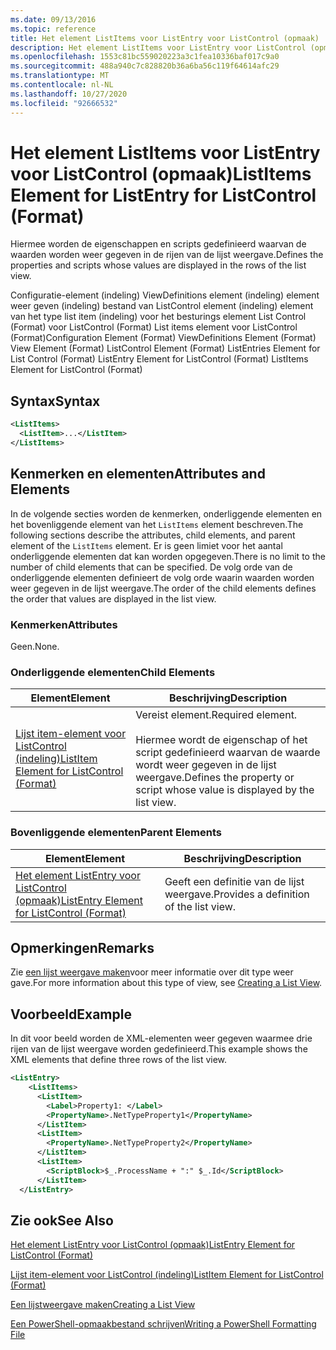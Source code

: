 ```yaml
---
ms.date: 09/13/2016
ms.topic: reference
title: Het element ListItems voor ListEntry voor ListControl (opmaak)
description: Het element ListItems voor ListEntry voor ListControl (opmaak)
ms.openlocfilehash: 1553c81bc559020223a3c1fea10336baf017c9a0
ms.sourcegitcommit: 488a940c7c828820b36a6ba56c119f64614afc29
ms.translationtype: MT
ms.contentlocale: nl-NL
ms.lasthandoff: 10/27/2020
ms.locfileid: "92666532"
---
```

# <a name="listitems-element-for-listentry-for-listcontrol-format"></a><span data-ttu-id="2e8d9-103">Het element ListItems voor ListEntry voor ListControl (opmaak)</span><span class="sxs-lookup"><span data-stu-id="2e8d9-103">ListItems Element for ListEntry for ListControl (Format)</span></span>

<span data-ttu-id="2e8d9-104">Hiermee worden de eigenschappen en scripts gedefinieerd waarvan de waarden worden weer gegeven in de rijen van de lijst weergave.</span><span class="sxs-lookup"><span data-stu-id="2e8d9-104">Defines the properties and scripts whose values are displayed in the rows of the list view.</span></span>

<span data-ttu-id="2e8d9-105">Configuratie-element (indeling) ViewDefinitions element (indeling) element weer geven (indeling) bestand van ListControl element (indeling) element van het type list item (indeling) voor het besturings element List Control (Format) voor ListControl (Format) List items element voor ListControl (Format)</span><span class="sxs-lookup"><span data-stu-id="2e8d9-105">Configuration Element (Format) ViewDefinitions Element (Format) View Element (Format) ListControl Element (Format) ListEntries Element for List Control (Format) ListEntry Element for ListControl (Format) ListItems Element for ListControl (Format)</span></span>

## <a name="syntax"></a><span data-ttu-id="2e8d9-106">Syntax</span><span class="sxs-lookup"><span data-stu-id="2e8d9-106">Syntax</span></span>

```xml
<ListItems>
  <ListItem>...</ListItem>
</ListItems>
```

## <a name="attributes-and-elements"></a><span data-ttu-id="2e8d9-107">Kenmerken en elementen</span><span class="sxs-lookup"><span data-stu-id="2e8d9-107">Attributes and Elements</span></span>

<span data-ttu-id="2e8d9-108">In de volgende secties worden de kenmerken, onderliggende elementen en het bovenliggende element van het `ListItems` element beschreven.</span><span class="sxs-lookup"><span data-stu-id="2e8d9-108">The following sections describe the attributes, child elements, and parent element of the `ListItems` element.</span></span> <span data-ttu-id="2e8d9-109">Er is geen limiet voor het aantal onderliggende elementen dat kan worden opgegeven.</span><span class="sxs-lookup"><span data-stu-id="2e8d9-109">There is no limit to the number of child elements that can be specified.</span></span> <span data-ttu-id="2e8d9-110">De volg orde van de onderliggende elementen definieert de volg orde waarin waarden worden weer gegeven in de lijst weergave.</span><span class="sxs-lookup"><span data-stu-id="2e8d9-110">The order of the child elements defines the order that values are displayed in the list view.</span></span>

### <a name="attributes"></a><span data-ttu-id="2e8d9-111">Kenmerken</span><span class="sxs-lookup"><span data-stu-id="2e8d9-111">Attributes</span></span>

<span data-ttu-id="2e8d9-112">Geen.</span><span class="sxs-lookup"><span data-stu-id="2e8d9-112">None.</span></span>

### <a name="child-elements"></a><span data-ttu-id="2e8d9-113">Onderliggende elementen</span><span class="sxs-lookup"><span data-stu-id="2e8d9-113">Child Elements</span></span>

|<span data-ttu-id="2e8d9-114">Element</span><span class="sxs-lookup"><span data-stu-id="2e8d9-114">Element</span></span>|<span data-ttu-id="2e8d9-115">Beschrijving</span><span class="sxs-lookup"><span data-stu-id="2e8d9-115">Description</span></span>|
|-------------|-----------------|
|[<span data-ttu-id="2e8d9-116">Lijst item-element voor ListControl (indeling)</span><span class="sxs-lookup"><span data-stu-id="2e8d9-116">ListItem Element for ListControl (Format)</span></span>](./listitem-element-for-listitems-for-listcontrol-format.md)|<span data-ttu-id="2e8d9-117">Vereist element.</span><span class="sxs-lookup"><span data-stu-id="2e8d9-117">Required element.</span></span><br /><br /> <span data-ttu-id="2e8d9-118">Hiermee wordt de eigenschap of het script gedefinieerd waarvan de waarde wordt weer gegeven in de lijst weergave.</span><span class="sxs-lookup"><span data-stu-id="2e8d9-118">Defines the property or script whose value is displayed by the list view.</span></span>|

### <a name="parent-elements"></a><span data-ttu-id="2e8d9-119">Bovenliggende elementen</span><span class="sxs-lookup"><span data-stu-id="2e8d9-119">Parent Elements</span></span>

|<span data-ttu-id="2e8d9-120">Element</span><span class="sxs-lookup"><span data-stu-id="2e8d9-120">Element</span></span>|<span data-ttu-id="2e8d9-121">Beschrijving</span><span class="sxs-lookup"><span data-stu-id="2e8d9-121">Description</span></span>|
|-------------|-----------------|
|[<span data-ttu-id="2e8d9-122">Het element ListEntry voor ListControl (opmaak)</span><span class="sxs-lookup"><span data-stu-id="2e8d9-122">ListEntry Element for ListControl (Format)</span></span>](./listentry-element-for-listcontrol-format.md)|<span data-ttu-id="2e8d9-123">Geeft een definitie van de lijst weergave.</span><span class="sxs-lookup"><span data-stu-id="2e8d9-123">Provides a definition of the list view.</span></span>|

## <a name="remarks"></a><span data-ttu-id="2e8d9-124">Opmerkingen</span><span class="sxs-lookup"><span data-stu-id="2e8d9-124">Remarks</span></span>

<span data-ttu-id="2e8d9-125">Zie [een lijst weergave maken](./creating-a-list-view.md)voor meer informatie over dit type weer gave.</span><span class="sxs-lookup"><span data-stu-id="2e8d9-125">For more information about this type of view, see [Creating a List View](./creating-a-list-view.md).</span></span>

## <a name="example"></a><span data-ttu-id="2e8d9-126">Voorbeeld</span><span class="sxs-lookup"><span data-stu-id="2e8d9-126">Example</span></span>

<span data-ttu-id="2e8d9-127">In dit voor beeld worden de XML-elementen weer gegeven waarmee drie rijen van de lijst weergave worden gedefinieerd.</span><span class="sxs-lookup"><span data-stu-id="2e8d9-127">This example shows the XML elements that define three rows of the list view.</span></span>

```xml
<ListEntry>
    <ListItems>
      <ListItem>
        <Label>Property1: </Label>
        <PropertyName>.NetTypeProperty1</PropertyName>
      </ListItem>
      <ListItem>
        <PropertyName>.NetTypeProperty2</PropertyName>
      </ListItem>
      <ListItem>
        <ScriptBlock>$_.ProcessName + ":" $_.Id</ScriptBlock>
      </ListItem>
  </ListEntry>
```

## <a name="see-also"></a><span data-ttu-id="2e8d9-128">Zie ook</span><span class="sxs-lookup"><span data-stu-id="2e8d9-128">See Also</span></span>

[<span data-ttu-id="2e8d9-129">Het element ListEntry voor ListControl (opmaak)</span><span class="sxs-lookup"><span data-stu-id="2e8d9-129">ListEntry Element for ListControl (Format)</span></span>](./listentry-element-for-listcontrol-format.md)

[<span data-ttu-id="2e8d9-130">Lijst item-element voor ListControl (indeling)</span><span class="sxs-lookup"><span data-stu-id="2e8d9-130">ListItem Element for ListControl (Format)</span></span>](./listitem-element-for-listitems-for-listcontrol-format.md)

[<span data-ttu-id="2e8d9-131">Een lijstweergave maken</span><span class="sxs-lookup"><span data-stu-id="2e8d9-131">Creating a List View</span></span>](./creating-a-list-view.md)

[<span data-ttu-id="2e8d9-132">Een PowerShell-opmaakbestand schrijven</span><span class="sxs-lookup"><span data-stu-id="2e8d9-132">Writing a PowerShell Formatting File</span></span>](./writing-a-powershell-formatting-file.md)
